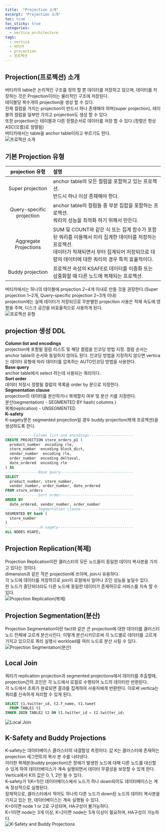 ```yaml
---
title:  "Projection 소개"
excerpt: "Projection 소개"
toc: true 
toc_sticky: true 
categories:
  - vertica_architecture
tags:
  - vertica
  - 버티카
  - projection
  - 프로젝션
---
```


## Projection(프로젝션) 소개  
버티카의 table은 논리적인 구조를 정의 할 뿐 데이터를 저장하고 않으며, 데이터를 저장하는 것은 Projection이라는 물리적인 구조에 저장된다.  
테이블당 복수개의 projection을 생성 할 수 있다.  
전체 컬럼을 가지는 projection이 반드시 하나 존재해야 하며(super projection), 테이블의 컬럼을 일부만 가지고 projection도 생성 할 수 있다.  
또한 projection는 테이블과 다른 정렬순서로 데이터를 저장 할 수 있다.(정렬은 항상 ASC(오름)로 정렬됨)  
버티카에서는 table을 anchor table이라고 부르기도 한다.  
![프로젝션 소개](../img/vertica_architecture_1020_01.png)

## 기본 Projection 유형

|        projection 유형        |설명|
|:------------------:|:------|
|Super projection|anchor table의 모든 컬럼을 포함하고 있는 프로젝션.<br>반드시 하나 이상 존재해야 한다.|
|Query-specific projection|anchor table의 컬럼들 중 부분 집합을 포함하는 프로젝션.<br>쿼리의 성능을 최적화 하기 위해서 만든다.|
|Aggregate Projections|SUM 및 COUNT와 같은 식 또는 집계 함수가 포함된 쿼리를 이용해서 미리 집계한 데이터를 저장하는 프로젝션.<br>데이터가 적재되면서 부터 집계되어 저장되므로 대량의 데이터에 대한 쿼리의 경우 특히 효율적이다.|
|Buddy projection|프로젝션 속성의 KSAFE로 데이터를 이중화 또는 삼중화할 때 다른 노드에 복제되는 프로젝션.|

버티카에서는 하나의 테이블에 projection 2~4개 이내로 만들 것을 권장한다.(Super projection 1~2개, Query-specific projection 2~3개 이내)  
projection에는 실제 데이터가 저장되므로 무분별한 projection 사용은 적재 속도에 영향을 주며, 디스크 공간을 비효율적으로 사용하게 된다.  
![프로젝션 유형](../img/vertica_architecture_1020_02.png)

## projection 생성 DDL
**Column list and encodings**  
projection에 포함될 컬럼 리스트 및 해당 컬럼을 인코딩 방법 지정. 컬럼 순서는 anchor table의 순서와 동일하지 않아도 된다. 인코딩 방법을 지정하지 않으면 vertica는 데이터 유형에 따라 데이터를 압축하는 AUTO인코딩 방법을 사용한다.  
**Base query**  
anchor table에서 select 하는데 사용되는 쿼리이다.  
**Sort order**  
데이터 저장시 정렬될 컬럼의 목록을 order by 문으로 지정한다.  
**Segmentation clause**  
projection의 데이터를 분산하거나 복제할지 여부 및 분산 키를 지정한다.  
분산(segmentation) - SEGMENTED BY hash( columns )  
복제(replication) - UNSEGMENTED  
**K-safety**  
K-sagety문은 segmented projection일 경우 buddy projection(복제 프로젝션)을 생성하도록 한다.  

```sql
-------------Column list and encodings--------------------
CREATE PROJECTION store_orders_p1 (
  product_number  encoding rle,
  store_number  encoding block_dict,
  vendor_number  encoding rle,
  order_number  encoding deltaval,
  date_ordered  encoding rle
) AS
---------------Base query---------------------------------
SELECT
  product_number, store_number,
  vendor_number, order_number, date_ordered
FROM store_orders
---------------Sort order---------------------------------
ORDER BY
  date_ordered, vendor_number, order_number
---------------Segmentation clause------------------------
SEGMENTED BY hash (
  store_number
)
----------------K-sagety----------------------------------
ALL NODES KSAFE;
```


## Projection Replication(복제)
Projection Replication이란 클러스터의 모든 노드들이 동일한 데이터 복사본을 가지고 있다는 것이다.  
dimension과 같은 작은 projection에 쓰이며, join시 유용하다.  
각 노드에 데이터를 저장하므로 join이 로컬에서 일어나 조인 성능을 높일수 있다.  
한 노드가 중단되더라도 다른 노드에 동일한 데이터가 존재하므로 서비스를 지속 할 수 있다.  
![Projection Replication(복제)](../img/vertica_architecture_1020_03.png)


## Projection Segmentation(분산)
Projection Segmentation이란 fact와 같은 큰 projection에 대한 데이터를 클러스터 노드 전체에 고르게 분산시킨다. 이렇게 분산시키므로써 각 노드별로 데이터를 고르게 가지고 있으므로 쿼리 실행시 workload를 여러 노드로 분산 시킬 수 있다.  
![Projection Segmentation(분산)](../img/vertica_architecture_1020_04.png)


## Local Join
쿼리가 replication projection과 segmented projections에서 데이터를 추출할때, projection간의 조인은 각 노드에서 로컬로 수행되어 노드의 데이터만 반환된다.  
각 노드에서 조회가 완료되면 결과를 집계하여 사용자에게 반환한다. 이로써 vertica는 쿼리를 신속하게 처리할 수 있게 된다.  
```sql
SELECT t1.twitter_id, t2.f_name, t1.tweet 
  FROM TABLE1 t1 
INNER JOIN TABLE2 t2 ON t1.twitter_id = t2.twitter_id;
```
![Local Join](../img/vertica_architecture_1020_05.png)


## K-Safety and Buddy Projections
K-safety는 데이터베이스 클러스터의 내결함성 측정이다. 값 K는 클러스터에 존재하는 projection 세그먼트의 복사 본 수를 나타낸다.  
이러한 복제본(buddy projection)은 장애가 발생한 노드에 대해 다른 노드를 대신할 수 있게 하여 데이터베이스가 계속 실행되면서 데이터 무결성을 보장할 수 있게 한다.  
Vertica에서 K의 값은 0, 1, 2만 될 수 있다.  
K-safety가 1(K=1)인 데이터베이스에서 노드가 하나 down되어도 데이터베이스는 계속 정상적으로 실행된다.  
잠재적으로, 클러스터에서 적어도 하나의 다른 노드가 down된 노드의 데이터 복사본을 가지고 있는 한, 데이터베이스는 계속 실행될 수 있다.  
K=0이면 node 1 or 2로 구성되며, HA구성이 불가능하다.  
K=1이면 node는 3개 이상, K=2이면 node는 5개 이상이 필요하며, HA구성이 가능하다.  
![K-Safety and Buddy Projections](../img/vertica_architecture_1020_06.png)


